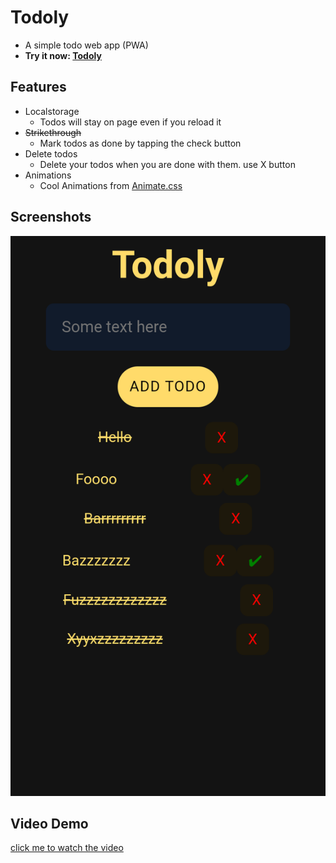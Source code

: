 # Todoly
- A simple todo web app (PWA)
- **Try it now: [Todoly](https://t4p4n.github.io/todoly/)**
## Features
- Localstorage
  - Todos will stay on page even if you reload it
- ~~Strikethrough~~
  - Mark todos as done by tapping the check button
- Delete todos
  - Delete your todos when you are done with them. use X button
- Animations
  - Cool Animations from [Animate.css](https://animate.style/)
 
## Screenshots
 ![](scrsht.png)
  
## Video Demo
 [click me to watch the video](https://m.youtube.com/watch?v=GIoeLtJO4Mk)

